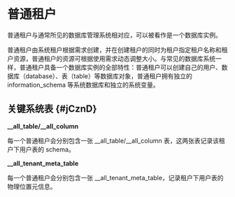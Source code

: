 普通租户
====

普通租户与通常所见的数据库管理系统相对应，可以被看作是一个数据库实例。

普通租户由系统租户根据需求创建，并在创建租户的同时为租户指定租户名称和租户资源，普通租户的资源可根据使用需求动态调整大小。与常见的数据库系统一样，普通租户具备一个数据库实例的全部特性：普通租户可以创建自己的用户、数据库（database）、表（table）等数据库对象，普通租户拥有独立的 information_schema 等系统数据库和独立的系统变量。

关键系统表 {#jCznD}
--------------

**__all_table/__all_column**

每一个普通租户会分别包含一张 __all_table/__all_column 表，这两张表记录该租户下用户表的 schema。

**__all_tenant_meta_table**

每一个普通租户会分别包含一张 __all_tenant_meta_table，记录租户下用户表的物理位置元信息。

